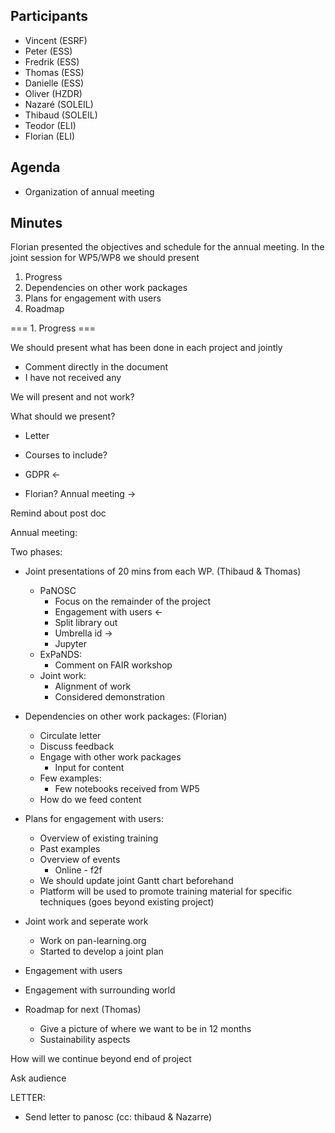 Participants
-
* Vincent (ESRF)
* Peter (ESS)
* Fredrik (ESS)
* Thomas (ESS)
* Danielle (ESS)
* Oliver (HZDR)
* Nazaré (SOLEIL)
* Thibaud (SOLEIL)
* Teodor (ELI)
* Florian (ELI)



Agenda
-
* Organization of annual meeting


Minutes
-

Florian presented the objectives and schedule for the annual meeting. In the joint session for WP5/WP8 we should present
1. Progress
1. Dependencies on other work packages
1. Plans for engagement with users
1. Roadmap 

=== 1. Progress ===

We should present what has been done in each project and jointly



* Comment directly in the document
* I have not received any 

We will present and not work?

What should we present?


* Letter
* Courses to include?
* GDPR <-

* Florian? Annual meeting -> 

Remind about post doc

Annual meeting:

Two phases:

* Joint presentations of 20 mins from each WP.  (Thibaud & Thomas)
    * PaNOSC
        * Focus on the remainder of the project
        * Engagement with users <- 
        * Split library out
        * Umbrella id -> 
        * Jupyter 
    * ExPaNDS:
        * Comment on FAIR workshop
    * Joint work:
        * Alignment of work
        * Considered demonstration
* Dependencies on other work packages:  (Florian)
    * Circulate letter
    * Discuss feedback
    * Engage with other work packages
        * Input for content
    * Few examples:
        * Few notebooks received from WP5
    * How do we feed content 

* Plans for engagement with users:
    * Overview of existing training 
    * Past examples
    * Overview of events
        * Online - f2f
    * We should update joint Gantt chart beforehand
    * Platform will be used to promote training material for specific techniques (goes beyond existing project)

* Joint work and seperate work 
    * Work on pan-learning.org
    * Started to develop a joint plan

* Engagement with users
* Engagement with surrounding world
* Roadmap for next  (Thomas)
    * Give a picture of where we want to be in 12 months
    * Sustainability aspects

How will we continue beyond end of project

Ask audience


LETTER:
* Send letter to panosc (cc: thibaud & Nazarre)





